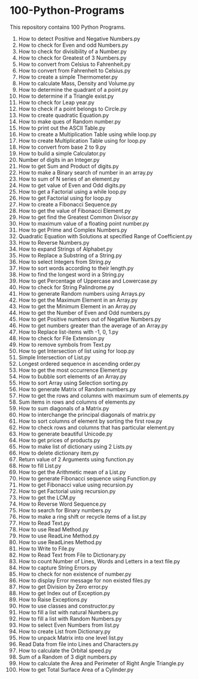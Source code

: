 # 100-Python-Programs

This repository contains 100 Python Programs.

1. How to detect Positive and Negative Numbers.py
2. How to check for Even and odd Numbers.py
3. How to check for divisibility of a Number.py
4. How to check for Greatest of 3 Numbers.py
5. How to convert from Celsius to Fahrenheit.py
6. How to convert from Fahrenheit to Celsius.py
7. How to create a simple Thermometer.py
8. How to calculate Mass, Density and Volume.py
9. How to determine the quadrant of a point.py
10. How to determine if a Triangle exist.py
11. How to check for Leap year.py
12. How to check if a point belongs to Circle.py
13. How to create quadratic Equation.py
14. How to make ques of Random number.py
15. How to print out the ASCII Table.py
16. How to create a Multiplication Table using while loop.py
17. How to create Multiplication Table using for loop.py
18. How to convert from base 2 to 9.py
19. How to build a simple Calculator.py
20. Number of digits in an Integer.py
21. How to get Sum and Product of digits.py
22. How to make a Binary search of number in an array.py
23. How to sum of N series of an element.py
24. How to get value of Even and Odd digits.py
25. How to get a Factorial using a while loop.py
26. How to get Factorial using for loop.py
27. How to create a Fibonacci Sequence.py
28. How to get the value of Fibonacci Element.py
29. How to get find the Greatest Common Divisor.py
30. How to maximum value of a floating point number.py
31. How to get Prime and Complex Numbers.py
32. Quadratic Equation with Solutions at specified Range of Coefficient.py
33. How to Reverse Numbers.py
34. How to expand Strings of Alphabet.py
35. How to Replace a Substring of a String.py
36. How to select Integers from String.py
37. How to sort words according to their length.py
38. How to find the longest word in a String.py
39. How to get Percentage of Uppercase and Lowercase.py
40. How to check for String Palindrome.py
41. How to generate Random numbers using Arrays.py
42. How to get the Maximum Element in an Array.py
43. How to get the Minimum Element in an Array.py
44. How to get the Number of Even and Odd numbers.py
45. How to get Positive numbers out of Negative Numbers.py
46. How to get numbers greater than the average of an Array.py
47. How to Replace list-items with -1, 0, 1.py
48. How to check for File Extension.py
49. How to remove symbols from Text.py
50. How to get Intersection of list using for loop.py
51. Simple Intersection of List.py
52. Longest ordered sequence in ascending order.py
53. How to get the most occurrence Element.py
54. How to bubble sort elements of an Array.py
55. How to sort Array using Selection sorting.py
56. How to generate Matrix of Random numbers.py
57. How to get the rows and columns with maximum sum of elements.py
58. Sum items in rows and columns of elements.py
59. How to sum diagonals of a Matrix.py
60. How to interchange the principal diagonals of matrix.py
61. How to sort columns of element by sorting the first row.py
62. How to check rows and columns that has particular element.py
63. How to generate beautiful Unicode.py
64. How to get prices of products.py
65. How to make list of dictionary using 2 Lists.py
66. How to delete dictionary item.py
67. Return value of 2 Arguments using function.py
68. How to fill List.py
69. How to get the Arithmetic mean of a List.py
70. How to generate Fibonacci sequence using Function.py
71. How to get Fibonacci value using recursion.py
72. How to get Factorial using recursion.py
73. How to get the LCM.py
74. How to Reverse Word Sequence.py
75. How to search for Binary numbers.py
76. How to make a ring shift or recycle items of a list.py
77. How to Read Text.py
78. How to use Read Method.py
79. How to use ReadLine Method.py
80. How to use ReadLines Method.py
81. How to Write to File.py
82. How to Read Text from File to Dictionary.py
83. How to count Number of Lines, Words and Letters in a text file.py
84. How to capture String Errors.py
85. How to check for non existence of number.py
86. How to display Error message for non existed files.py
87. How to get Division by Zero error.py
88. How to get Index out of Exception.py
89. How to Raise Exceptions.py
90. How to use classes and constructor.py
91. How to fill a list with natural Numbers.py
92. How to fill a list with Random Numbers.py
93. How to select Even Numbers from list.py
94. How to create List from Dictionary.py
95. How to unpack Matrix into one level list.py
96. Read Data from file into Lines and Characters.py
97. How to calculate the Orbital speed.py
98. Sum of a Random of 3 digit numbers.py
99. How to calculate the Area and Perimeter of Right Angle Triangle.py
100. How to get Total Surface Area of a Cylinder.py
